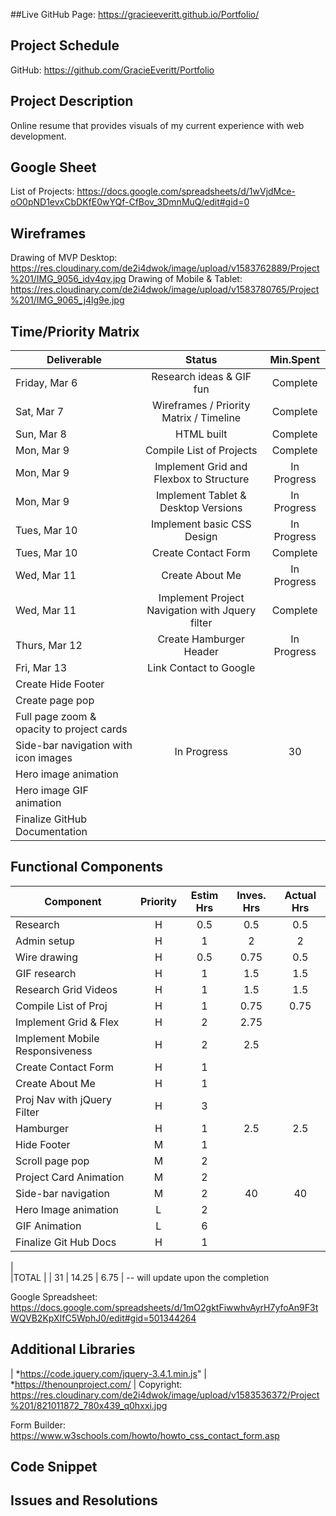 ##Live GitHub Page:
https://gracieeveritt.github.io/Portfolio/

## Project Schedule
GitHub: https://github.com/GracieEveritt/Portfolio

## Project Description

Online resume that provides visuals of my current experience with web development.

## Google Sheet

List of Projects: https://docs.google.com/spreadsheets/d/1wVjdMce-oO0pND1evxCbDKfE0wYQf-CfBov_3DmnMuQ/edit#gid=0

## Wireframes

Drawing of MVP Desktop: https://res.cloudinary.com/de2i4dwok/image/upload/v1583762889/Project%201/IMG_9056_idv4qv.jpg
Drawing of Mobile & Tablet: https://res.cloudinary.com/de2i4dwok/image/upload/v1583780765/Project%201/IMG_9065_j4lg9e.jpg

## Time/Priority Matrix 

|Deliverable	| Status	| Min.Spent |
| --- | :---: |  :---: | 
| Friday, Mar 6 | Research ideas & GIF fun	| Complete 	| 30 |
| Sat, Mar 7 | Wireframes / Priority Matrix / Timeline	| Complete	| 90 |
| Sun, Mar 8 | HTML built	| Complete | 30 |
| Mon, Mar 9 | Compile List of Projects	| Complete | 45 |
| Mon, Mar 9 | Implement Grid and Flexbox to Structure	 | In Progress | 145 |	
| Mon, Mar 9 | Implement Tablet & Desktop Versions	 | In Progress | 140 |		
| Tues, Mar 10 | Implement basic CSS Design | In Progress | 120 |		
| Tues, Mar 10 | Create Contact Form	 | Complete | 60 |
| Wed, Mar 11 | Create About Me	 | In Progress | 60 |		
| Wed, Mar 11 | Implement Project Navigation with Jquery filter | Complete | 90 |	
| Thurs, Mar 12 | Create Hamburger Header | In Progress  | 150 |		
| Fri, Mar 13 | Link Contact to Google |  |
| Create Hide Footer	 |  |  |	
| Create page pop	 |  |  |		
| Full page zoom & opacity to project cards	 |  |  |		
| Side-bar navigation with icon images	 | In Progress | 30 |		
| Hero image animation	 |  |  | 		
| Hero image GIF animation	 |  |  |		
| Finalize GitHub Documentation  |  |  |		

## Functional Components

| Component | Priority	| Estim Hrs |	Inves. Hrs	| Actual Hrs|
| --- | :---: |  :---: | :---: | :---: |
| Research |	H	| 0.5	| 0.5 |	0.5 |
| Admin setup	| H	| 1	| 2	| 2 |
| Wire drawing	| H |	0.5	| 0.75	| 0.5 |
| GIF research	| H	 | 1	| 1.5 | 1.5 |
| Research Grid Videos	| H	| 1	| 1.5	| 1.5 |
| Compile List of Proj	| H	| 1	| 0.75 | 0.75 |
| Implement Grid & Flex	| H	| 2	| 2.75 |  |
| Implement Mobile Responsiveness	| H	| 2 | 2.5 |  |		
| Create Contact Form	| H |	1 |  |  |	
| Create About Me	| H |	1 |  |  |	
| Proj Nav with jQuery Filter	| H |	3 |  |  |	
| Hamburger	| H |	1 | 2.5 | 2.5 |	
| Hide Footer	| M |	1 |  |  |	
| Scroll page pop	| M |	2 |  |  |		
| Project Card Animation	| M |	2 |  |  |		
| Side-bar navigation	| M |	2 | 40 | 40 |		
| Hero Image animation | L |	2 |  |  |	
| GIF Animation	| L |	6 |  |  |	
| Finalize Git Hub Docs	| H |	1 |  |  |	
|				
|TOTAL |	| 31	| 14.25 |	6.75 | -- will update upon the completion

Google Spreadsheet: https://docs.google.com/spreadsheets/d/1mO2gktFiwwhvAyrH7yfoAn9F3tWQVB2KpXIfC5WphJ0/edit#gid=501344264

## Additional Libraries
| *https://code.jquery.com/jquery-3.4.1.min.js"
| *https://thenounproject.com/
| Copyright: https://res.cloudinary.com/de2i4dwok/image/upload/v1583536372/Project%201/821011872_780x439_q0hxxi.jpg
<script src="https://kit.fontawesome.com/1ec028bfe5.js" crossorigin="anonymous"></script>
Form Builder: https://www.w3schools.com/howto/howto_css_contact_form.asp
 

## Code Snippet


## Issues and Resolutions